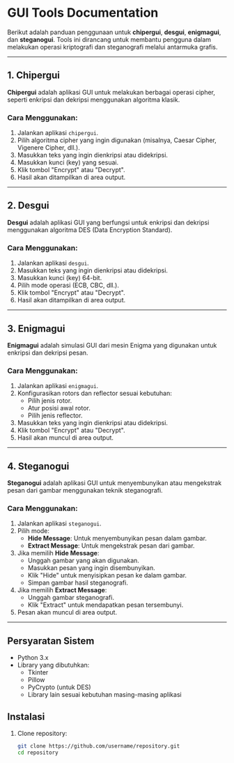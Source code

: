# GUI Tools Documentation

Berikut adalah panduan penggunaan untuk **chipergui**, **desgui**, **enigmagui**, dan **steganogui**. Tools ini dirancang untuk membantu pengguna dalam melakukan operasi kriptografi dan steganografi melalui antarmuka grafis.

---

## 1. Chipergui

**Chipergui** adalah aplikasi GUI untuk melakukan berbagai operasi cipher, seperti enkripsi dan dekripsi menggunakan algoritma klasik.

### Cara Menggunakan:
1. Jalankan aplikasi `chipergui`.
2. Pilih algoritma cipher yang ingin digunakan (misalnya, Caesar Cipher, Vigenere Cipher, dll.).
3. Masukkan teks yang ingin dienkripsi atau didekripsi.
4. Masukkan kunci (key) yang sesuai.
5. Klik tombol "Encrypt" atau "Decrypt".
6. Hasil akan ditampilkan di area output.

---

## 2. Desgui

**Desgui** adalah aplikasi GUI yang berfungsi untuk enkripsi dan dekripsi menggunakan algoritma DES (Data Encryption Standard).

### Cara Menggunakan:
1. Jalankan aplikasi `desgui`.
2. Masukkan teks yang ingin dienkripsi atau didekripsi.
3. Masukkan kunci (key) 64-bit.
4. Pilih mode operasi (ECB, CBC, dll.).
5. Klik tombol "Encrypt" atau "Decrypt".
6. Hasil akan ditampilkan di area output.

---

## 3. Enigmagui

**Enigmagui** adalah simulasi GUI dari mesin Enigma yang digunakan untuk enkripsi dan dekripsi pesan.

### Cara Menggunakan:
1. Jalankan aplikasi `enigmagui`.
2. Konfigurasikan rotors dan reflector sesuai kebutuhan:
   - Pilih jenis rotor.
   - Atur posisi awal rotor.
   - Pilih jenis reflector.
3. Masukkan teks yang ingin dienkripsi atau didekripsi.
4. Klik tombol "Encrypt" atau "Decrypt".
5. Hasil akan muncul di area output.

---

## 4. Steganogui

**Steganogui** adalah aplikasi GUI untuk menyembunyikan atau mengekstrak pesan dari gambar menggunakan teknik steganografi.

### Cara Menggunakan:
1. Jalankan aplikasi `steganogui`.
2. Pilih mode:
   - **Hide Message**: Untuk menyembunyikan pesan dalam gambar.
   - **Extract Message**: Untuk mengekstrak pesan dari gambar.
3. Jika memilih **Hide Message**:
   - Unggah gambar yang akan digunakan.
   - Masukkan pesan yang ingin disembunyikan.
   - Klik "Hide" untuk menyisipkan pesan ke dalam gambar.
   - Simpan gambar hasil steganografi.
4. Jika memilih **Extract Message**:
   - Unggah gambar steganografi.
   - Klik "Extract" untuk mendapatkan pesan tersembunyi.
5. Pesan akan muncul di area output.

---

## Persyaratan Sistem

- Python 3.x
- Library yang dibutuhkan:
  - Tkinter
  - Pillow
  - PyCrypto (untuk DES)
  - Library lain sesuai kebutuhan masing-masing aplikasi

## Instalasi

1. Clone repository:
   ```bash
   git clone https://github.com/username/repository.git
   cd repository
